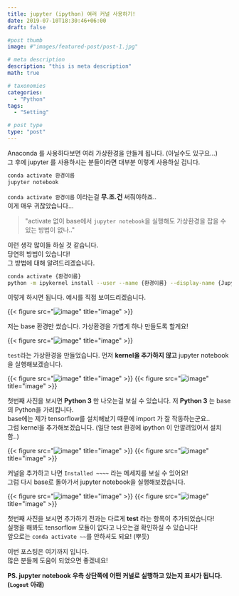 ```yaml
---
title: jupyter (ipython) 여러 커널 사용하기!
date: 2019-07-10T18:30:46+06:00
draft: false

#post thumb
image: #"images/featured-post/post-1.jpg"

# meta description
description: "this is meta description"
math: true

# taxonomies
categories:
  - "Python"
tags:
  - "Setting"

# post type
type: "post"
---
```


Anaconda 를 사용하다보면 여러 가상환경을 만들게 됩니다. (아닐수도 있구요...)  
그 후에 jupyter 를 사용하시는 분들이라면 대부분 이렇게 사용하실 겁니다.  

``` bash
conda activate 환경이름
jupyter notebook
```

`conda activate 환경이름` 이라는걸 **무.조.건** 써줘야하죠..  
이게 매우 귀찮았습니다...  
> "activate 없이 base에서 `jupyter notebook`을 실행해도 가상환경을 잡을 수 있는 방법이 없나.."   

이런 생각 많이들 하실 것 같습니다.  
당연히 방법이 있습니다!  
그 방법에 대해 알려드리겠습니다.  

``` bash
conda activate {환경이름}
python -m ipykernel install --user --name {환경이름} --display-name {Jupyter에 표시될 이름}
```

이렇게 하시면 됩니다. 예시를 직접 보여드리겠습니다. 

{{< figure src="![image](/images/post/multi_kernel/01.png)" title="image" >}}

저는 base 환경만 썼습니다. 가상환경을 가볍게 하나 만들도록 할게요!

{{< figure src="![image](/images/post/multi_kernel/02.png)" title="image" >}}

`test`라는 가상환경을 만들었습니다. 먼저 **kernel을 추가하지 않고** jupyter notebook을 실행해보겠습니다.  

{{< figure src="![image](/images/post/multi_kernel/03.png)" title="image" >}}
{{< figure src="![image](/images/post/multi_kernel/04.png)" title="image" >}}

첫번째 사진을 보시면 **Python 3** 만 나오는걸 보실 수 있습니다. 저 **Python 3** 는 base의 Python을 가리킵니다.  
base에는 제가 tensorflow를 설치해놨기 때문에 import 가 잘 작동하는군요..  
그럼 kernel을 추가해보겠습니다.  (일단 test 환경에 ipython 이 안깔려있어서 설치함..)

{{< figure src="![image](/images/post/multi_kernel/05.png)" title="image" >}}
{{< figure src="![image](/images/post/multi_kernel/06.png)" title="image" >}}

커널을 추가하고 나면 `Installed ~~~~` 라는 메세지를 보실 수 있어요!  
그럼 다시 base로 돌아가서 jupyter notebook을 실행해보겠습니다.

{{< figure src="![image](/images/post/multi_kernel/07.png)" title="image" >}}
{{< figure src="![image](/images/post/multi_kernel/08.png)" title="image" >}}

첫번째 사진을 보시면 추가하기 전과는 다르게 **test** 라는 항목이 추가되었습니다!  
실행을 해봐도 tensorflow 모듈이 없다고 나오는걸 확인하실 수 있습니다!  
앞으로는 `conda activate ~~`를 안하셔도 되요! (뿌듯)  


이번 포스팅은 여기까지 입니다.  
많은 분들께 도움이 되었으면 좋겠네요!  

**PS. jupyter notebook 우측 상단쪽에 어떤 커널로 실행하고 있는지 표시가 됩니다.  (`Logout` 아래)** 